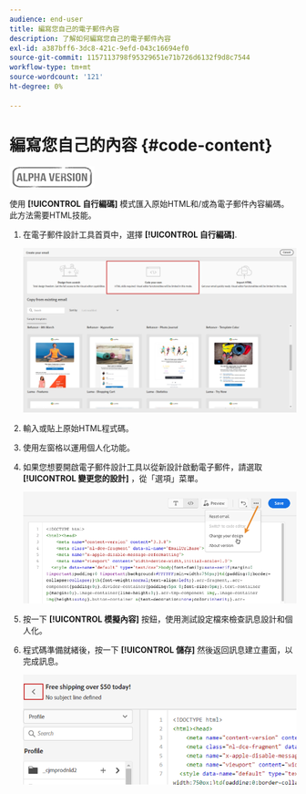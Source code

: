 ```yaml
---
audience: end-user
title: 編寫您自己的電子郵件內容
description: 了解如何編寫您自己的電子郵件內容
exl-id: a387bff6-3dc8-421c-9efd-043c16694ef0
source-git-commit: 1157113798f95329651e71b726d6132f9d8c7544
workflow-type: tm+mt
source-wordcount: '121'
ht-degree: 0%

---
```


# 編寫您自己的內容 {#code-content}

![](../assets/do-not-localize/badge.png)

使用 **[!UICONTROL 自行編碼]** 模式匯入原始HTML和/或為電子郵件內容編碼。 此方法需要HTML技能。

1. 在電子郵件設計工具首頁中，選擇 **[!UICONTROL 自行編碼]**.

   ![](assets/code-your-own.png)

1. 輸入或貼上原始HTML程式碼。

1. 使用左窗格以運用個人化功能。

1. 如果您想要開啟電子郵件設計工具以從新設計啟動電子郵件，請選取 **[!UICONTROL 變更您的設計]** ，從「選項」菜單。

   ![](assets/code-editor-change-design.png)

1. 按一下 **[!UICONTROL 模擬內容]** 按鈕，使用測試設定檔來檢查訊息設計和個人化。

1. 程式碼準備就緒後，按一下 **[!UICONTROL 儲存]** 然後返回訊息建立畫面，以完成訊息。

   ![](assets/code-editor-save.png)
